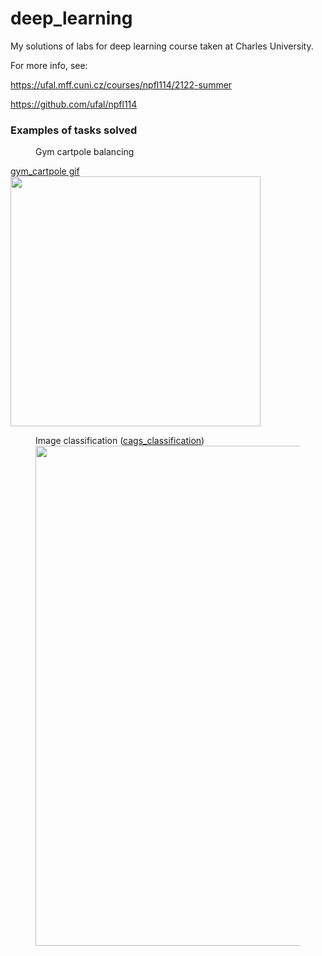 # deep_learning
My solutions of labs for deep learning course taken at Charles University.

For more info, see:

https://ufal.mff.cuni.cz/courses/npfl114/2122-summer

https://github.com/ufal/npfl114


 <h3>Examples of tasks solved</h3>
 
 <figure>
   <figcaption>Gym cartpole balancing  </figcaption>
 </figure>
 <a href="https://github.com/butt-head/deep_learning/blob/main/labs/02/gym_cartpole_balancing.gif">gym_cartpole gif
     <img src="https://user-images.githubusercontent.com/23295940/161395837-45046359-605c-4d7b-a112-42596d78f983.png" width="400" height="400" />
 </a>
 
 
<figure>
  <figcaption>Image classification (<a href="https://github.com/butt-head/deep_learning/tree/main/labs/05/cags_classification">cags_classification</a>) </figcaption>
  <img src="https://user-images.githubusercontent.com/23295940/161394789-2d91058e-a92f-4367-b6d3-9a661d36aa46.png" width="800" height="800" />
</figure>
